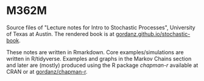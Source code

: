 # M362M
Source files of "Lecture notes for Intro to Stochastic Processes", University
of Texas at Austin. The rendered book is at
[gordanz.github.io/stochastic-book](https://zaytam.github.io/stochastic-book/).

These notes are written in Rmarkdown. Core examples/simulations are written in
R/tidyverse. Examples and graphs in the Markov Chains section and later are
(mostly) produced using the R package *chapman-r* available at CRAN or at
[gordanz/chapman-r](https://github.com/gordanz/chapman-r).


